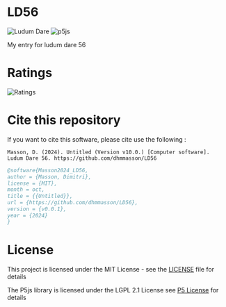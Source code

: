 # LD56

![Ludum Dare](https://img.shields.io/badge/LudumDare-56-f79122?labelColor=ee5533&link=https%3A%2F%2Fldjam.com%2Fevents%2Fludum-dare%2F56)
![p5js](https://img.shields.io/badge/p5.js-v1.9.4-ED225D?logo=p5.js&logoColor=FFFFFF)

My entry for ludum dare 56

# Ratings

![Ratings](https://badges.jaxs.onl/56/untitled/badge.svg)

# Cite this repository

If you want to cite this software, please cite use the following :

```APA
Masson, D. (2024). Untitled (Version v10.0.) [Computer software]. Ludum Dare 56. https://github.com/dhmmasson/LD56
```

```bibtex
@software{Masson2024_LD56,
author = {Masson, Dimitri},
license = {MIT},
month = oct,
title = {{Untitled}},
url = {https://github.com/dhmmasson/LD56},
version = {v0.0.1},
year = {2024}
}
```

# License

This project is licensed under the MIT License - see the [LICENSE](LICENSE) file for details

The P5js library is licensed under the LGPL 2.1 License see [P5 License](scripts/p5/LICENSE) for details
